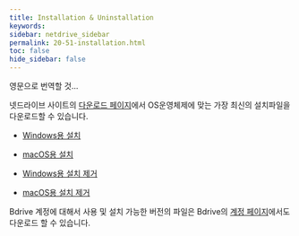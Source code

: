 ```yaml
---
title: Installation & Uninstallation
keywords:
sidebar: netdrive_sidebar
permalink: 20-51-installation.html
toc: false
hide_sidebar: false
---
```


영문으로 번역할 것...

넷드라이브 사이트의 [다운로드 페이지](https://www.netdrive.net/download/)에서 OS운영체제에 맞는 가장 최신의 설치파일을 다운로드할 수 있습니다.

- [Windows용 설치](installation-windows)
- [macOS용 설치](installation-macos)


- [Windows용 설치 제거](uninstallation-windows)
- [macOS용 설치 제거](uninstallation-macos)

Bdrive 계정에 대해서 사용 및 설치 가능한 버전의 파일은 Bdrive의 [계정 페이지](https://accounts.bdrive.com/plans_products/NetDrive3/)에서도 다운로드 할 수 있습니다.